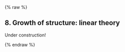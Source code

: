 {% raw %}
<section markdown="1">

## 8. Growth of structure: linear theory

Under construction! 

</section>

{% endraw %}
